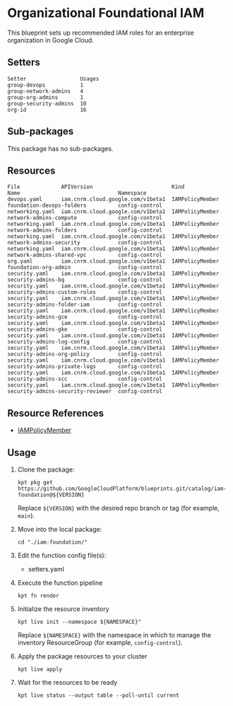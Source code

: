 # Organizational Foundational IAM

This blueprint sets up recommended IAM roles for an enterprise organization in Google Cloud.

## Setters

```
Setter                 Usages
group-devops           1
group-network-admins   4
group-org-admins       1
group-security-admins  10
org-id                 16
```

## Sub-packages

This package has no sub-packages.

## Resources

```
File             APIVersion                         Kind             Name                               Namespace
devops.yaml      iam.cnrm.cloud.google.com/v1beta1  IAMPolicyMember  foundation-devops-folders          config-control
networking.yaml  iam.cnrm.cloud.google.com/v1beta1  IAMPolicyMember  network-admins-compute             config-control
networking.yaml  iam.cnrm.cloud.google.com/v1beta1  IAMPolicyMember  network-admins-folders             config-control
networking.yaml  iam.cnrm.cloud.google.com/v1beta1  IAMPolicyMember  network-admins-security            config-control
networking.yaml  iam.cnrm.cloud.google.com/v1beta1  IAMPolicyMember  network-admins-shared-vpc          config-control
org.yaml         iam.cnrm.cloud.google.com/v1beta1  IAMPolicyMember  foundation-org-admin               config-control
security.yaml    iam.cnrm.cloud.google.com/v1beta1  IAMPolicyMember  security-admins-bq                 config-control
security.yaml    iam.cnrm.cloud.google.com/v1beta1  IAMPolicyMember  security-admins-custom-roles       config-control
security.yaml    iam.cnrm.cloud.google.com/v1beta1  IAMPolicyMember  security-admins-folder-iam         config-control
security.yaml    iam.cnrm.cloud.google.com/v1beta1  IAMPolicyMember  security-admins-gce                config-control
security.yaml    iam.cnrm.cloud.google.com/v1beta1  IAMPolicyMember  security-admins-gke                config-control
security.yaml    iam.cnrm.cloud.google.com/v1beta1  IAMPolicyMember  security-admins-log-config         config-control
security.yaml    iam.cnrm.cloud.google.com/v1beta1  IAMPolicyMember  security-admins-org-policy         config-control
security.yaml    iam.cnrm.cloud.google.com/v1beta1  IAMPolicyMember  security-admins-private-logs       config-control
security.yaml    iam.cnrm.cloud.google.com/v1beta1  IAMPolicyMember  security-admins-scc                config-control
security.yaml    iam.cnrm.cloud.google.com/v1beta1  IAMPolicyMember  security-admins-security-reviewer  config-control
```

## Resource References

- [IAMPolicyMember](https://cloud.google.com/config-connector/docs/reference/resource-docs/iam/iampolicymember)

## Usage

1.  Clone the package:
    ```
    kpt pkg get https://github.com/GoogleCloudPlatform/blueprints.git/catalog/iam-foundation@${VERSION}
    ```
    Replace `${VERSION}` with the desired repo branch or tag
    (for example, `main`).

1.  Move into the local package:
    ```
    cd "./iam-foundation/"
    ```

1.  Edit the function config file(s):
    - setters.yaml

1.  Execute the function pipeline
    ```
    kpt fn render
    ```

1.  Initialize the resource inventory
    ```
    kpt live init --namespace ${NAMESPACE}"
    ```
    Replace `${NAMESPACE}` with the namespace in which to manage
    the inventory ResourceGroup (for example, `config-control`).

1.  Apply the package resources to your cluster
    ```
    kpt live apply
    ```

1.  Wait for the resources to be ready
    ```
    kpt live status --output table --poll-until current
    ```

